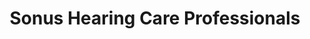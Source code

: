 ---
title: "Sonus Hearing Care Professionals"
url: /carlsbad/sonus-hearing-care-professionals/
shop: Hörgeräte
---